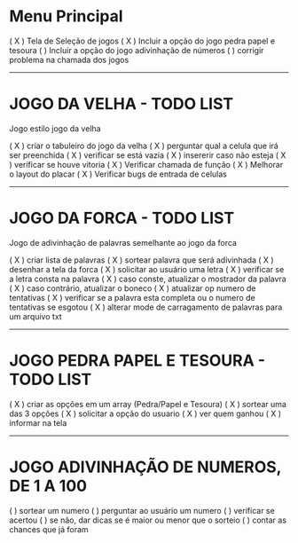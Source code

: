 # Menu Principal
( X ) Tela de Seleção de jogos
( X ) Incluir a opção do jogo pedra papel e tesoura
(   ) Incluir a opção do jogo adivinhação de números
(   ) corrigir problema na chamada dos jogos

----------------------------------------------------------------------------------------
# JOGO DA VELHA - TODO LIST
Jogo estilo jogo da velha

( X ) criar o tabuleiro do jogo da velha
( X ) perguntar qual a celula que irá ser preenchida
( X ) verificar se está vazia
( X ) insererir caso não esteja 
( X ) verificar se houve vitoria
( X ) Verificar chamada de função
( X ) Melhorar o layout do placar
( X ) Verificar bugs de entrada de celulas

----------------------------------------------------------------------------------------
# JOGO DA FORCA - TODO LIST
Jogo de adivinhação de palavras semelhante ao jogo da forca

( X ) criar lista de palavras
( X ) sortear palavra que será adivinhada
( X ) desenhar a tela da forca
( X ) solicitar ao usuário uma letra
( X ) verificar se a letra consta na palavra
( X ) caso conste, atualizar o mostrador da palavra
( X ) caso contrário, atualizar o boneco
( X ) atualizar op numero de tentativas
( X ) verificar se a palavra esta completa ou o numero de tentativas se esgotou
( X ) alterar mode de carragamento de palavras para um arquivo txt

----------------------------------------------------------------------------------------
# JOGO PEDRA PAPEL E TESOURA - TODO LIST
( X ) criar as opções em um  array (Pedra/Papel e Tesoura)
( X ) sortear uma das 3 opções
( X ) solicitar a opção do usuario
( X ) ver quem ganhou
( X ) informar na tela

----------------------------------------------------------------------------------------
# JOGO ADIVINHAÇÃO DE NUMEROS, DE 1 A 100
(   ) sortear um numero
(   ) perguntar ao usuário um numero
(   ) verificar se acertou
(   ) se não, dar dicas se é maior ou menor que o sorteio
(   ) contar as chances que já foram 